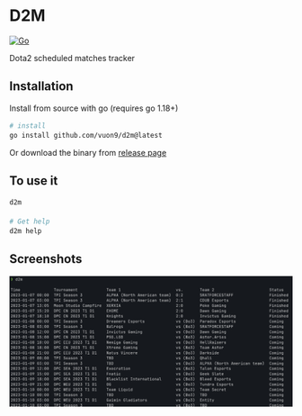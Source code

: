 # D2M

[![Go](https://github.com/vuon9/d2m/actions/workflows/go.yml/badge.svg)](https://github.com/vuon9/d2m/actions/workflows/go.yml)

Dota2 scheduled matches tracker

## Installation

Install from source with go (requires go 1.18+)

```bash
# install
go install github.com/vuon9/d2m@latest
```

Or download the binary from [release page](https://github.com/vuon9/d2m/releases)

## To use it

```bash
d2m

# Get help
d2m help
```

## Screenshots

![Main](./screenshots/main.png)